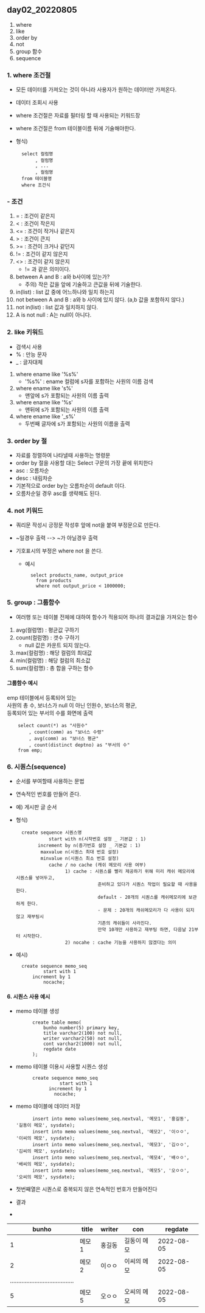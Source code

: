 ## day02_20220805

1. where
2. like
3. order by
4. not
5. group 함수
6. sequence

### 1. where 조건절

- 모든 데이터를 가져오는 것이 아니라 사용자가 원하는 데이터만 가져온다.
- 데이터 조회시 사용
- where 조건절은 자료를 필터링 할 때 사용되는 키워드장
- where 조건절은 from 테이블이름 뒤에 기술해야한다.
- 형식)

        select 컬럼명
             , 컬럼명
             , ...
             , 컬럼명
        from 테이블명
        where 조건식

### - 조건

1. = : 조건이 같은지
2. < : 조건이 작은지
3. <= : 조건이 작거나 같은지
4. \> : 조건이 큰지
5. \>= : 조건이 크거나 같던지
6. != : 조건이 같지 않은지
7. <> : 조건이 같지 않은지
   - != 과 같은 의미이다.
8. between A and B : a와 b사이에 있는가?
   - 주의) 작은 값을 앞에 기술하고 큰값을 뒤에 기술한다.
9. in(list) : list 값 중에 어느하나와 일치 하는지
10. not between A and B : a와 b 사이에 있지 않다. (a,b 값을 포함하지 않다.)
11. not in(list) : list 값과 일치하지 않다.
12. A is not null : A는 null이 아니다.

### 2. like 키워드

- 검색시 사용
- % : 만능 문자
- \_ : 글자대체

1.  where ename like '%s%'
    - '%s%' : ename 컬럼에 s자를 포함하는 사원의 이름 검색
2.  where ename like 's%'
    - 맨앞에 s가 포함되는 사원의 이름 출력
3.  where ename like '%s'
    - 맨뒤에 s가 포함되는 사원의 이름 출력
4.  where ename like '\_s%'
    - 두번째 글자에 s가 포함되는 사원의 이름을 출력

### 3. order by 절

- 자료를 정렬하여 나타낼때 사용하는 명령문
- order by 절을 사용할 대는 Select 구문의 가장 끝에 위치한다
- asc : 오름차순
- desc : 내림차순
- 기본적으로 order by는 오름차순이 default 이다.
- 오름차순일 경우 asc를 생략해도 된다.

### 4. not 키워드

- 쿼리문 작성시 긍정문 작성후 앞에 not을 붙여 부정문으로 만든다.
- ~일경우 출력 --> ~가 아닐경우 출력
- 기호표시의 부정은 where not 을 쓴다.

  - 예시

          select products_name, output_price
            from products
            where not output_price < 1000000;

### 5. group : 그룹함수

- 여러행 또는 테이블 전체에 대하여 함수가 적용되어 하나의 결과값을 가져오는 함수

1. avg(컬럼명) : 평균값 구하기
2. count(컬럼명) : 갯수 구하기
   - null 값은 카운트 되지 않는다.
3. max(컬럼명) : 해당 컬럼의 최대값
4. min(컬럼명) : 해당 컬럼의 최소값
5. sum(컬럼명) : 총 합을 구하는 함수

#### 그룹함수 예시

emp 테이블에서 등록되어 있는 <br>
사원의 총 수, 보너스가 null 이 아닌 인원수, 보너스의 평균, <br>
등록되어 있는 부서의 수를 화면에 출력

        select count(*) as "사원수"
            , count(comm) as "보너스 수령"
            , avg(comm) as "보너스 평균"
            , count(distinct deptno) as "부서의 수"
        from emp;

### 6. 시퀀스(sequence)

- 순서를 부여할때 사용하는 문법
- 연속적인 번호를 만들어 준다.
- 예) 게시판 글 순서
- 형식)

        create sequence 시퀀스명
                  start with n(시작번호 설정 _ 기본값 : 1)
              increment by n(증가번호 설정 _ 기본값 : 1)
               maxvalue n(시퀀스 최대 번호 설정)
               minvalue n(시퀀스 최소 번호 설정)
                  cache / no cache (캐쉬 메모리 사용 여부)
                        1) cache : 시퀀스를 빨리 제공하기 위해 미리 캐쉬 메모리에 시퀀스를 넣어두고,
                                    준비하고 있다가 시퀀스 작업이 필요할 때 사용을 한다.
                                    default - 20개의 시퀀스를 캐쉬메모리에 보관하게 한다.
                                    - 문제 : 20개의 캐쉬메모리가 다 사용이 되지 않고 재부팅시
                                    기존의 캐쉬들이 사라진다.
                                    만약 10개만 사용하고 재부팅 하면, 다음날 21부터 시작한다.
                        2) nocahe : cache 기능을 사용하지 않겠다는 의미

- 예시)

        create sequence memo_seq
                start with 1
            increment by 1
                nocache;

#### 6. 시퀀스 사용 예시

- memo 테이블 생성

            create table memo(
                bunho number(5) primary key, 
                title varchar2(100) not null,
                writer varchar2(50) not null,
                cont varchar2(1000) not null,
                regdate date
            );

- memo 테이블 이용시 사용할 시퀀스 생성
 
            create sequence memo_seq
                      start with 1
                  increment by 1
                    nocache;
            
- memo 테이블에 데이터 저장

            insert into memo values(memo_seq.nextval, '메모1', '홍길동', '길동이 메모', sysdate);
            insert into memo values(memo_seq.nextval, '메모2', '이ㅇㅇ', '이씨의 메모', sysdate);
            insert into memo values(memo_seq.nextval, '메모3', '김ㅇㅇ', '김씨의 메모', sysdate);
            insert into memo values(memo_seq.nextval, '메모4', '배ㅇㅇ', '배씨의 메모', sysdate);
            insert into memo values(memo_seq.nextval, '메모5', '오ㅇㅇ', '오씨의 메모', sysdate);

- 첫번째열은 시퀀스로 중복되지 않은 연속적인 번호가 만들어진다

- 결과
- 
|bunho | title | writer | con |   regdate|
| ---- | ---- |---- |---- |---- |
| 1 | 메모1 | 홍길동 | 길동이 메모 | 2022-08-05 |
| 2 | 메모2 | 이ㅇㅇ | 이씨의 메모 | 2022-08-05 |
| ....................................... |
| 5 | 메모5 | 오ㅇㅇ | 오씨의 메모 | 2022-08-05 |
